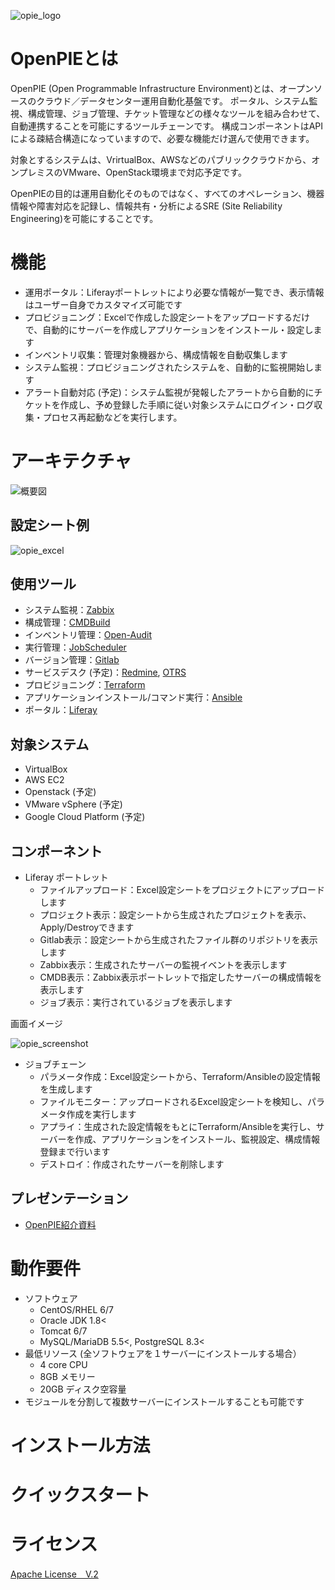 ![](images/opie_logo.gif?raw=true "opie_logo")
# OpenPIEとは

OpenPIE (Open Programmable Infrastructure Environment)とは、オープンソースのクラウド／データセンター運用自動化基盤です。
ポータル、システム監視、構成管理、ジョブ管理、チケット管理などの様々なツールを組み合わせて、自動連携することを可能にするツールチェーンです。
構成コンポーネントはAPIによる疎結合構造になっていますので、必要な機能だけ選んで使用できます。

対象とするシステムは、VrirtualBox、AWSなどのパブリッククラウドから、オンプレミスのVMware、OpenStack環境まで対応予定です。

OpenPIEの目的は運用自動化そのものではなく、すべてのオペレーション、機器情報や障害対応を記録し、情報共有・分析によるSRE (Site Reliability Engineering)を可能にすることです。

# 機能
- 運用ポータル：Liferayポートレットにより必要な情報が一覧でき、表示情報はユーザー自身でカスタマイズ可能です
- プロビジョニング：Excelで作成した設定シートをアップロードするだけで、自動的にサーバーを作成しアプリケーションをインストール・設定します
- インベントリ収集：管理対象機器から、構成情報を自動収集します
- システム監視：プロビジョニングされたシステムを、自動的に監視開始します
- アラート自動対応 (予定)：システム監視が発報したアラートから自動的にチケットを作成し、予め登録した手順に従い対象システムにログイン・ログ収集・プロセス再起動などを実行します。 

# アーキテクチャ

![概要図](images/opie_architecture.gif?raw=true "opie_architecture")

## 設定シート例

![](images/opie_excel.gif?raw=true "opie_excel")

## 使用ツール

- システム監視：[Zabbix](http://www.zabbix.com/jp/)
- 構成管理：[CMDBuild](http://www.cmdbuild.org/en)
- インベントリ管理：[Open-Audit](http://www.open-audit.org/)
- 実行管理：[JobScheduler](http://www.sos-berlin.com/jobscheduler)
- バージョン管理：[Gitlab](https://about.gitlab.com/)
- サービスデスク (予定)：[Redmine](http://redmine.jp/), [OTRS](https://www.otrs.com/)
- プロビジョニング：[Terraform](https://www.terraform.io/)<!--, [Packer](https://www.packer.io/) -->
- アプリケーションインストール/コマンド実行：[Ansible](https://www.ansible.com/)
- ポータル：[Liferay](https://web.liferay.com/ja/community/welcome/dashboard)

## 対象システム

- VirtualBox
- AWS EC2
- Openstack (予定)
- VMware vSphere (予定)
- Google Cloud Platform (予定)

## コンポーネント

- Liferay ポートレット
   - ファイルアップロード：Excel設定シートをプロジェクトにアップロードします
   - プロジェクト表示：設定シートから生成されたプロジェクトを表示、Apply/Destroyできます
   - Gitlab表示：設定シートから生成されたファイル群のリポジトリを表示します
   - Zabbix表示：生成されたサーバーの監視イベントを表示します
   - CMDB表示：Zabbix表示ポートレットで指定したサーバーの構成情報を表示します
   - ジョブ表示：実行されているジョブを表示します

画面イメージ

![](images/opie_screenshot.gif?raw=true "opie_screenshot")

- ジョブチェーン
   - パラメータ作成：Excel設定シートから、Terraform/Ansibleの設定情報を生成します
   - ファイルモニター：アップロードされるExcel設定シートを検知し、パラメータ作成を実行します
   - アプライ：生成された設定情報をもとにTerraform/Ansibleを実行し、サーバーを作成、アプリケーションをインストール、監視設定、構成情報登録まで行います
   - デストロイ：作成されたサーバーを削除します


## プレゼンテーション

- [OpenPIE紹介資料]()

# 動作要件
- ソフトウェア
   - CentOS/RHEL 6/7
   - Oracle JDK 1.8<
   - Tomcat 6/7
   - MySQL/MariaDB 5.5<, PostgreSQL 8.3<
- 最低リソース (全ソフトウェアを１サーバーにインストールする場合）
   - 4 core CPU
   - 8GB メモリー
   - 20GB ディスク空容量
- モジュールを分割して複数サーバーにインストールすることも可能です

# インストール方法

# クイックスタート

# ライセンス

[Apache License　V.2](http://www.apache.org/licenses/)